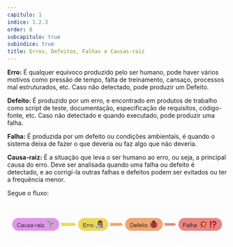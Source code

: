 ```yaml
---
capitulo: 1
indice: 1.2.3
order: 8
subcapitulo: true
subindice: true
title: Erros, Defeitos, Falhas e Causas-raiz
---
```


<p><b>Erro:</b> É qualquer equívoco produzido pelo ser humano, pode haver vários motivos como pressão de tempo, falta de treinamento, cansaço, processos mal estruturados, etc. Caso não detectado, pode produzir um Defeito.</p>

<p><b>Defeito:</b> É produzido por um erro, e encontrado em produtos de trabalho como script de teste, documentação, especificação de requisitos, código-fonte, etc. Caso não detectado e quando executado, pode produzir uma falha.</b></p>

<p><b>Falha:</b> É produzida por um defeito ou condições ambientais, é quando o sistema deixa de fazer o que deveria ou faz algo que não deveria.</p>

<p><b>Causa-raiz:</b> É a situação que leva o ser humano ao erro, ou seja, a principal causa do erro. Deve ser analisada quando uma falha ou defeito é detectado, e ao corrigí-la outras falhas e defeitos podem ser evitados ou ter a frequência menor. </p>

<p>Segue o fluxo:</p>

<div class="text-center">
    <img class="img-fluid" src="../../../assets/images/causa-raiz_erro_defeito_falha.png">
</div>
